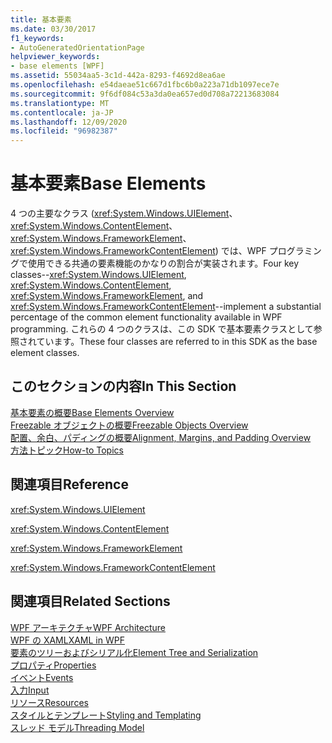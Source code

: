```yaml
---
title: 基本要素
ms.date: 03/30/2017
f1_keywords:
- AutoGeneratedOrientationPage
helpviewer_keywords:
- base elements [WPF]
ms.assetid: 55034aa5-3c1d-442a-8293-f4692d8ea6ae
ms.openlocfilehash: e54daeae51c667d1fbc6b0a223a71db1097ece7e
ms.sourcegitcommit: 9f6df084c53a3da0ea657ed0d708a72213683084
ms.translationtype: MT
ms.contentlocale: ja-JP
ms.lasthandoff: 12/09/2020
ms.locfileid: "96982387"
---
```

# <a name="base-elements"></a><span data-ttu-id="457f6-102">基本要素</span><span class="sxs-lookup"><span data-stu-id="457f6-102">Base Elements</span></span>
<span data-ttu-id="457f6-103">4 つの主要なクラス (<xref:System.Windows.UIElement>、<xref:System.Windows.ContentElement>、<xref:System.Windows.FrameworkElement>、<xref:System.Windows.FrameworkContentElement>) では、WPF プログラミングで使用できる共通の要素機能のかなりの割合が実装されます。</span><span class="sxs-lookup"><span data-stu-id="457f6-103">Four key classes--<xref:System.Windows.UIElement>, <xref:System.Windows.ContentElement>, <xref:System.Windows.FrameworkElement>, and <xref:System.Windows.FrameworkContentElement>--implement a substantial percentage of the common element functionality available in WPF programming.</span></span> <span data-ttu-id="457f6-104">これらの 4 つのクラスは、この SDK で基本要素クラスとして参照されています。</span><span class="sxs-lookup"><span data-stu-id="457f6-104">These four classes are referred to in this SDK as the base element classes.</span></span>  
  
## <a name="in-this-section"></a><span data-ttu-id="457f6-105">このセクションの内容</span><span class="sxs-lookup"><span data-stu-id="457f6-105">In This Section</span></span>  
 [<span data-ttu-id="457f6-106">基本要素の概要</span><span class="sxs-lookup"><span data-stu-id="457f6-106">Base Elements Overview</span></span>](base-elements-overview.md)  
 [<span data-ttu-id="457f6-107">Freezable オブジェクトの概要</span><span class="sxs-lookup"><span data-stu-id="457f6-107">Freezable Objects Overview</span></span>](freezable-objects-overview.md)  
 [<span data-ttu-id="457f6-108">配置、余白、パディングの概要</span><span class="sxs-lookup"><span data-stu-id="457f6-108">Alignment, Margins, and Padding Overview</span></span>](alignment-margins-and-padding-overview.md)  
 [<span data-ttu-id="457f6-109">方法トピック</span><span class="sxs-lookup"><span data-stu-id="457f6-109">How-to Topics</span></span>](base-elements-how-to-topics.md)  
  
## <a name="reference"></a><span data-ttu-id="457f6-110">関連項目</span><span class="sxs-lookup"><span data-stu-id="457f6-110">Reference</span></span>  
 <xref:System.Windows.UIElement>  
  
 <xref:System.Windows.ContentElement>  
  
 <xref:System.Windows.FrameworkElement>  
  
 <xref:System.Windows.FrameworkContentElement>  
  
## <a name="related-sections"></a><span data-ttu-id="457f6-111">関連項目</span><span class="sxs-lookup"><span data-stu-id="457f6-111">Related Sections</span></span>  
 [<span data-ttu-id="457f6-112">WPF アーキテクチャ</span><span class="sxs-lookup"><span data-stu-id="457f6-112">WPF Architecture</span></span>](wpf-architecture.md)  
  [<span data-ttu-id="457f6-113">WPF の XAML</span><span class="sxs-lookup"><span data-stu-id="457f6-113">XAML in WPF</span></span>](xaml-in-wpf.md)  
  [<span data-ttu-id="457f6-114">要素のツリーおよびシリアル化</span><span class="sxs-lookup"><span data-stu-id="457f6-114">Element Tree and Serialization</span></span>](element-tree-and-serialization.md)  
  [<span data-ttu-id="457f6-115">プロパティ</span><span class="sxs-lookup"><span data-stu-id="457f6-115">Properties</span></span>](properties-wpf.md)  
  [<span data-ttu-id="457f6-116">イベント</span><span class="sxs-lookup"><span data-stu-id="457f6-116">Events</span></span>](events-wpf.md)  
  [<span data-ttu-id="457f6-117">入力</span><span class="sxs-lookup"><span data-stu-id="457f6-117">Input</span></span>](input-wpf.md)  
  [<span data-ttu-id="457f6-118">リソース</span><span class="sxs-lookup"><span data-stu-id="457f6-118">Resources</span></span>](resources-wpf.md)  
  [<span data-ttu-id="457f6-119">スタイルとテンプレート</span><span class="sxs-lookup"><span data-stu-id="457f6-119">Styling and Templating</span></span>](/dotnet/desktop-wpf/fundamentals/styles-templates-overview)  
  [<span data-ttu-id="457f6-120">スレッド モデル</span><span class="sxs-lookup"><span data-stu-id="457f6-120">Threading Model</span></span>](threading-model.md)
